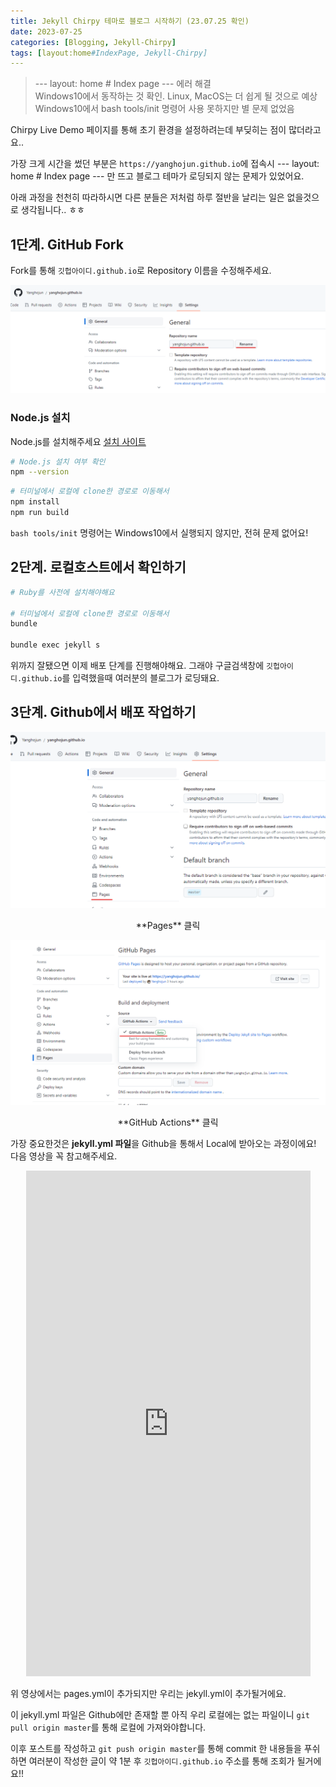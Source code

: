 ```yaml
---
title: Jekyll Chirpy 테마로 블로그 시작하기 (23.07.25 확인)
date: 2023-07-25
categories: [Blogging, Jekyll-Chirpy]
tags: [layout:home#IndexPage, Jekyll-Chirpy]
---
```


> --- layout: home # Index page --- 에러 해결  
> Windows10에서 동작하는 것 확인. Linux, MacOS는 더 쉽게 될 것으로 예상  
> Windows10에서 bash tools/init 명령어 사용 못하지만 별 문제 없었음  

Chirpy Live Demo 페이지를 통해 초기 환경을 설정하려는데 부딪히는 점이 많더라고요..

가장 크게 시간을 썼던 부분은 `https://yanghojun.github.io`에 접속시 --- layout: home # Index page --- 만 뜨고 블로그 테마가 로딩되지 않는 문제가 있었어요.

아래 과정을 천천히 따라하시면 다른 분들은 저처럼 하루 절반을 날리는 일은 없을것으로 생각됩니다.. ㅎㅎ

## 1단계. GitHub Fork

Fork를 통해 `깃헙아이디.github.io`로 Repository 이름을 수정해주세요.

![Repo 수정](/images/image-3.png)

### Node.js 설치

Node.js를 설치해주세요 [설치 사이트](https://nodejs.org/ko/download)

```bash
# Node.js 설치 여부 확인
npm --version
```

```bash
# 터미널에서 로컬에 clone한 경로로 이동해서
npm install
npm run build
```

`bash tools/init` 명령어는 Windows10에서 실행되지 않지만, 전혀 문제 없어요!

## 2단계. 로컬호스트에서 확인하기

```bash
# Ruby를 사전에 설치해야해요

# 터미널에서 로컬에 clone한 경로로 이동해서
bundle

bundle exec jekyll s
```

위까지 잘됐으면 이제 배포 단계를 진행해야해요. 그래야 구글검색창에 `깃헙아이디.github.io`를 입력했을때 여러분의 블로그가 로딩돼요.

## 3단계. Github에서 배포 작업하기

![Alt text](/images/image-4.png)

<div align="center" markdown="1">
**Pages** 클릭
</div>

![Alt text](/images/image-5.png)

<div align="center" markdown="1">
**GitHub Actions** 클릭
</div>

가장 중요한것은 **jekyll.yml 파일**을 Github을 통해서 Local에 받아오는 과정이에요! 다음 영상을 꼭 참고해주세요.

<div align="center" markdown="1">
<iframe width="455" height="809" src="https://www.youtube.com/embed/Kq28yBigDYw" title="Deploy to GitHub Pages with Custom GitHub Actions" frameborder="0" allow="accelerometer; autoplay; clipboard-write; encrypted-media; gyroscope; picture-in-picture; web-share" allowfullscreen></iframe>
</div>

위 영상에서는 pages.yml이 추가되지만 우리는 jekyll.yml이 추가될거에요.

이 jekyll.yml 파일은 Github에만 존재할 뿐 아직 우리 로컬에는 없는 파일이니 `git pull origin master`를 통해 로컬에 가져와야합니다.

이후 포스트를 작성하고 `git push origin master`를 통해 commit 한 내용들을 푸쉬하면 여러분이 작성한 글이 약 1분 후 `깃헙아이디.github.io` 주소를 통해 조회가 될거에요!!